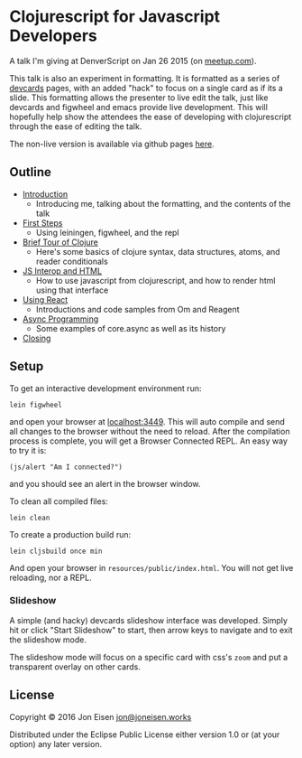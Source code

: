 # Clojurescript for Javascript Developers

A talk I'm giving at DenverScript on Jan 26 2015 (on [meetup.com](http://www.meetup.com/DenverScript/events/226432468/)).

This talk is also an experiment in formatting. It is formatted as a series of [devcards](https://github.com/bhauman/devcards) pages, with an added "hack" to focus on a single card as if its a slide. This formatting allows the presenter to live edit the talk, just like devcards and figwheel and emacs provide live development. This will hopefully help show the attendees the ease of developing with clojurescript through the ease of editing the talk.

The non-live version is available via github pages [here](http://joneisen.me/talk-clojurescript-for-javascript-devs).

## Outline

- [Introduction](http://joneisen.me/talk-clojurescript-for-javascript-devs/#!/cljs_demo.intro)
  - Introducing me, talking about the formatting, and the contents of the talk
- [First Steps](http://joneisen.me/talk-clojurescript-for-javascript-devs/#!/cljs_demo.first_steps)
  - Using leiningen, figwheel, and the repl
- [Brief Tour of Clojure](http://joneisen.me/talk-clojurescript-for-javascript-devs/#!/cljs_demo.clj_tour)
  - Here's some basics of clojure syntax, data structures, atoms, and reader conditionals
- [JS Interop and HTML](http://joneisen.me/talk-clojurescript-for-javascript-devs/#!/cljs_demo.js_and_html)
  - How to use javascript from clojurescript, and how to render html using that interface
- [Using React](http://joneisen.me/talk-clojurescript-for-javascript-devs/#!/cljs_demo.react)
  - Introductions and code samples from Om and Reagent
- [Async Programming](http://joneisen.me/talk-clojurescript-for-javascript-devs/#!/cljs_demo.async)
  - Some examples of core.async as well as its history
- [Closing](http://joneisen.me/talk-clojurescript-for-javascript-devs/#!/cljs_demo.closing)

## Setup

To get an interactive development environment run:

    lein figwheel

and open your browser at [localhost:3449](http://localhost:3449/).
This will auto compile and send all changes to the browser without the
need to reload. After the compilation process is complete, you will
get a Browser Connected REPL. An easy way to try it is:

    (js/alert "Am I connected?")

and you should see an alert in the browser window.

To clean all compiled files:

    lein clean

To create a production build run:

    lein cljsbuild once min

And open your browser in `resources/public/index.html`. You will not
get live reloading, nor a REPL.

### Slideshow

A simple (and hacky) devcards slideshow interface was developed. Simply hit <Enter> or click "Start Slideshow" to start, then arrow keys to navigate and <ESC> to exit the slideshow mode.

The slideshow mode will focus on a specific card with css's `zoom` and put a transparent overlay on other cards.

## License

Copyright © 2016 Jon Eisen <jon@joneisen.works>

Distributed under the Eclipse Public License either version 1.0 or (at your option) any later version.
